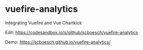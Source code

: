 # vuefire-analytics
Integrating Vuefire and Vue Chartkick

Edit: https://codesandbox.io/s/github/scboesch/vuefire-analytics

Demo: https://scboesch.github.io/vuefire-analytics/

